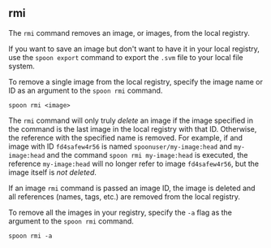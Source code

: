 ## rmi

The `rmi` command removes an image, or images, from the local registry. 

If you want to save an image but don't want to have it in your local registry, use the `spoon export` command to export the `.svm` file to your local file system. 

To remove a single image from the local registry, specify the image name or ID as an argument to the `spoon rmi` command. 

	spoon rmi <image>

The `rmi` command will only truly *delete* an image if the image specified in the command is the last image in the local registry with that ID. Otherwise, the reference with the specified name is removed. For example, if and image with ID `fd4safew4r56` is named `spoonuser/my-image:head` and `my-image:head` and the command `spoon rmi my-image:head` is executed, the reference `my-image:head` will no longer refer to image `fd4safew4r56`, but the image itself is *not deleted*. 

If an image `rmi` command is passed an image ID, the image is deleted and all references (names, tags, etc.) are removed from the local registry. 

To remove all the images in your registry, specify the `-a` flag as the argument to the `spoon rmi` command. 

	spoon rmi -a